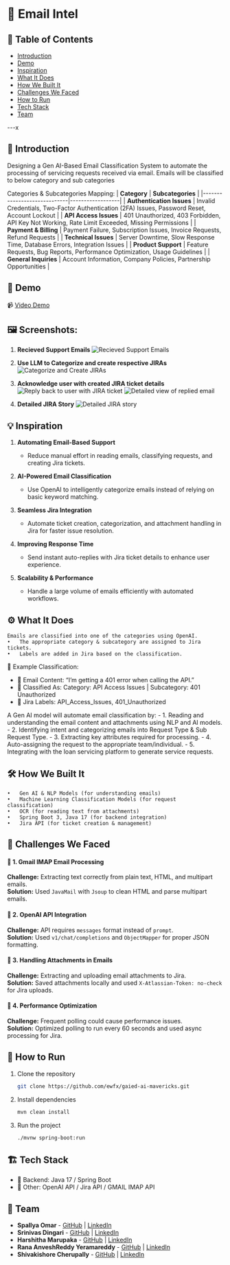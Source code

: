 # 🚀 Email Intel

## 📌 Table of Contents
- [Introduction](#introduction)
- [Demo](#demo)
- [Inspiration](#inspiration)
- [What It Does](#what-it-does)
- [How We Built It](#how-we-built-it)
- [Challenges We Faced](#challenges-we-faced)
- [How to Run](#how-to-run)
- [Tech Stack](#tech-stack)
- [Team](#team)

---x

## 🎯 Introduction
Designing a Gen AI-Based Email Classification System to automate the processing of servicing requests received via email. Emails will be classified to below category and sub categories

Categories & Subcategories Mapping:
| **Category**                | **Subcategories** |
|-----------------------------|------------------|
| **Authentication Issues**    | Invalid Credentials, Two-Factor Authentication (2FA) Issues, Password Reset, Account Lockout |
| **API Access Issues**        | 401 Unauthorized, 403 Forbidden, API Key Not Working, Rate Limit Exceeded, Missing Permissions |
| **Payment & Billing**        | Payment Failure, Subscription Issues, Invoice Requests, Refund Requests |
| **Technical Issues**         | Server Downtime, Slow Response Time, Database Errors, Integration Issues |
| **Product Support**          | Feature Requests, Bug Reports, Performance Optimization, Usage Guidelines |
| **General Inquiries**        | Account Information, Company Policies, Partnership Opportunities |


## 🎥 Demo
📹 [Video Demo](https://github.com/ewfx/gaied-ai-mavericks/tree/main/artifacts/demo)  

## 🖼️ Screenshots:
1. **Recieved Support Emails**
![Recieved Support Emails](artifacts/screenshots/Received%20Support%20Emails.png)

2. **Use LLM to Categorize and create respective JIRAs**
![Categorize and Create JIRAs](artifacts/screenshots/Respective%20JIRAs%20created%20with%20categorization.png)

3. **Acknowledge user with created JIRA ticket details**
![Reply back to user with JIRA ticket](artifacts/screenshots/Reply%20to%20reporter%20with%20ticket%20details.png)
![Detailed view of replied email](artifacts/screenshots/Detailed%20email.png)

4. **Detailed JIRA Story**
![Detailed JIRA story](artifacts/screenshots/Detailed%20JIRA%20story.png)


## 💡 Inspiration
1. **Automating Email-Based Support**  
   - Reduce manual effort in reading emails, classifying requests, and creating Jira tickets.  

2. **AI-Powered Email Classification**  
   - Use OpenAI to intelligently categorize emails instead of relying on basic keyword matching.  

3. **Seamless Jira Integration**  
   - Automate ticket creation, categorization, and attachment handling in Jira for faster issue resolution.  

4. **Improving Response Time**  
   - Send instant auto-replies with Jira ticket details to enhance user experience.  

5. **Scalability & Performance**  
   - Handle a large volume of emails efficiently with automated workflows.  

## ⚙️ What It Does
	Emails are classified into one of the categories using OpenAI.
	•	The appropriate category & subcategory are assigned to Jira tickets.
	•	Labels are added in Jira based on the classification.

📌 Example Classification:
- 🔹 Email Content: “I’m getting a 401 error when calling the API.”
- 🔹 Classified As: Category: API Access Issues | Subcategory: 401 Unauthorized
- 🔹 Jira Labels: API_Access_Issues, 401_Unauthorized

A Gen AI model will automate email classification by:
	- 1.	Reading and understanding the email content and attachments using NLP and AI models.
	- 2.	Identifying intent and categorizing emails into Request Type & Sub Request Type.
	- 3.	Extracting key attributes required for processing.
	- 4.	Auto-assigning the request to the appropriate team/individual.
	- 5.	Integrating with the loan servicing platform to generate service requests.

## 🛠️ How We Built It
	•	Gen AI & NLP Models (for understanding emails)
	•	Machine Learning Classification Models (for request classification)
	•	OCR (for reading text from attachments)
	•	Spring Boot 3, Java 17 (for backend integration)
	•	Jira API (for ticket creation & management)

## 🚧 Challenges We Faced

#### 🔹 1. Gmail IMAP Email Processing  
**Challenge:** Extracting text correctly from plain text, HTML, and multipart emails.  
**Solution:** Used `JavaMail` with `Jsoup` to clean HTML and parse multipart emails.  

#### 🔹 2. OpenAI API Integration  
**Challenge:** API requires `messages` format instead of `prompt`.  
**Solution:** Used `v1/chat/completions` and `ObjectMapper` for proper JSON formatting.  

#### 🔹 3. Handling Attachments in Emails  
**Challenge:** Extracting and uploading email attachments to Jira.  
**Solution:** Saved attachments locally and used `X-Atlassian-Token: no-check` for Jira uploads.   

#### 🔹 4. Performance Optimization  
**Challenge:** Frequent polling could cause performance issues.  
**Solution:** Optimized polling to run every 60 seconds and used async processing for Jira. 

## 🏃 How to Run
1. Clone the repository  
   ```sh
   git clone https://github.com/ewfx/gaied-ai-mavericks.git
   ```
2. Install dependencies  
   ```sh
   mvn clean install
   ```
3. Run the project  
   ```sh
   ./mvnw spring-boot:run
   ```

## 🏗️ Tech Stack
- 🔹 Backend: Java 17 / Spring Boot
- 🔹 Other: OpenAI API / Jira API / GMAIL IMAP API

## 👥 Team
- **Spallya Omar** 	  - [GitHub](https://github.com/spallya) | [LinkedIn](https://in.linkedin.com/in/spallya-omar)
- **Srinivas Dingari**    - [GitHub](https://github.com/srinivasd9) | [LinkedIn](https://www.linkedin.com/in/srinivasdingari)
- **Harshitha Marupaka**  - [GitHub](https://github.com/harshitha27) | [LinkedIn](https://in.linkedin.com/in/harshitha-alka-51871916a)
- **Rana AnveshReddy Yeramareddy**  - [GitHub](#) | [LinkedIn](#)
- **Shivakishore Cherupally**  - [GitHub](https://github.com/Shivakishore33) | [LinkedIn](#)

